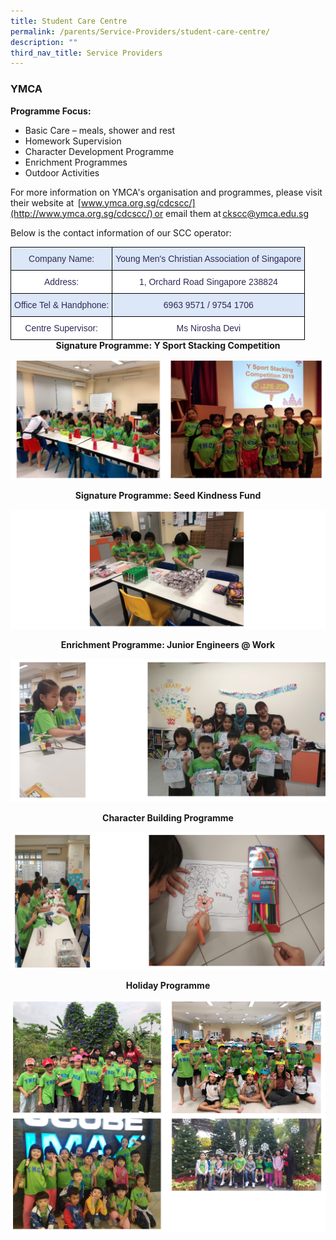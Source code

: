 ```yaml
---
title: Student Care Centre
permalink: /parents/Service-Providers/student-care-centre/
description: ""
third_nav_title: Service Providers
---
```

### YMCA

**Programme Focus:**  
* Basic Care – meals, shower and rest 
* Homework Supervision 
* Character Development Programme 
* Enrichment Programmes
* Outdoor Activities 

For more information on YMCA's organisation and programmes, please visit their website at  [www.ymca.org.sg/cdcscc/](http://www.ymca.org.sg/cdcscc/) or email them at [ckscc@ymca.edu.sg](mailto:ckscc@ymca.edu.sg)   

Below is the contact information of our SCC operator:

<style type="text/css">
.tg  {border-collapse:collapse;border-spacing:0;margin:0px auto;}
.tg td{border-color:black;border-style:solid;border-width:1px;font-family:Arial, sans-serif;font-size:14px;
  overflow:hidden;padding:10px 5px;word-break:normal;}
.tg th{border-color:black;border-style:solid;border-width:1px;font-family:Arial, sans-serif;font-size:14px;
  font-weight:normal;overflow:hidden;padding:10px 5px;word-break:normal;}
.tg .tg-97i5{background-color:#DCE7F7;color:#2E2A56;text-align:center;vertical-align:top}
.tg .tg-uc73{background-color:#FFF;color:#2E2A56;text-align:center;vertical-align:top}
</style>
<table class="tg">
<tbody>
  <tr>
    <td class="tg-97i5">Company Name: </td>
    <td class="tg-97i5">Young Men's Christian Association of Singapore </td>
  </tr>
  <tr>
    <td class="tg-uc73">Address: </td>
    <td class="tg-uc73">1, Orchard Road Singapore 238824 </td>
  </tr>
  <tr>
    <td class="tg-97i5">Office Tel &amp; Handphone: </td>
    <td class="tg-97i5">6963 9571 / 9754 1706 </td>
  </tr>
  <tr>
    <td class="tg-uc73">Centre Supervisor: </td>
    <td class="tg-uc73">Ms Nirosha Devi </td>
  </tr>
</tbody>
</table>

<center><strong>Signature Programme: Y Sport Stacking Competition</strong></center>

![](/images/scc1.png)

<center><strong>Signature Programme: Seed Kindness Fund</strong></center>

![](/images/scc2.png)

<center><strong>Enrichment Programme: Junior Engineers @ Work</strong></center>

![](/images/scc3.png)

<center><strong>Character Building Programme</strong></center>

![](/images/scc4.png)

<center><strong>Holiday Programme</strong></center>

![](/images/scc5.png)